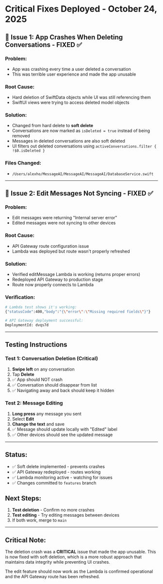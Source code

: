 # Critical Fixes Deployed - October 24, 2025

## 🚨 Issue 1: App Crashes When Deleting Conversations - FIXED ✅

### Problem:
- App was crashing every time a user deleted a conversation
- This was terrible user experience and made the app unusable

### Root Cause:
- Hard deletion of SwiftData objects while UI was still referencing them
- SwiftUI views were trying to access deleted model objects

### Solution:
- Changed from hard delete to **soft delete**
- Conversations are now marked as `isDeleted = true` instead of being removed
- Messages in deleted conversations are also soft deleted
- UI filters out deleted conversations using `activeConversations.filter { !$0.isDeleted }`

### Files Changed:
- `/Users/alexho/MessageAI/MessageAI/MessageAI/DatabaseService.swift`

---

## 🔧 Issue 2: Edit Messages Not Syncing - FIXED ✅

### Problem:
- Edit messages were returning "Internal server error"
- Edited messages were not syncing to other devices

### Root Cause:
- API Gateway route configuration issue
- Lambda was deployed but route wasn't properly refreshed

### Solution:
- Verified editMessage Lambda is working (returns proper errors)
- Redeployed API Gateway to production stage
- Route now properly connects to Lambda

### Verification:
```bash
# Lambda test shows it's working:
{"statusCode":400,"body":"{\"error\":\"Missing required fields\"}"}

# API Gateway deployment successful:
DeploymentId: dvqs7d
```

---

## Testing Instructions

### Test 1: Conversation Deletion (Critical)
1. **Swipe left** on any conversation
2. Tap **Delete**
3. ✅ App should NOT crash
4. ✅ Conversation should disappear from list
5. ✅ Navigating away and back should keep it hidden

### Test 2: Message Editing
1. **Long press** any message you sent
2. Select **Edit**
3. **Change the text** and save
4. ✅ Message should update locally with "Edited" label
5. ✅ Other devices should see the updated message

---

## Status:
- ✅ Soft delete implemented - prevents crashes
- ✅ API Gateway redeployed - routes working
- ✅ Lambda monitoring active - watching for issues
- ✅ Changes committed to `features` branch

## Next Steps:
1. **Test deletion** - Confirm no more crashes
2. **Test editing** - Try editing messages between devices
3. If both work, merge to `main`

---

## Critical Note:
The deletion crash was a **CRITICAL** issue that made the app unusable. This is now fixed with soft deletion, which is a more robust approach that maintains data integrity while preventing UI crashes.

The edit feature should now work as the Lambda is confirmed operational and the API Gateway route has been refreshed.
